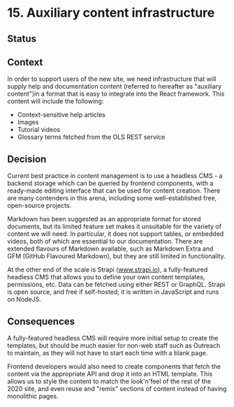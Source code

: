 # 15. Auxiliary content infrastructure

## Status

## Context

In order to support users of the new site, we need infrastructure that will supply help and documentation content (referred to hereafter as "auxiliary content")in a format that is easy to integrate into the React framework. This content will include the following:

* Context-sensitive help articles
* Images
* Tutorial videos
* Glossary terms fetched from the OLS REST service

## Decision

Current best practice in content management is to use a headless CMS - a backend storage which can be queried by frontend components, with a ready-made editing interface that can be used for content creation. There are many contenders in this arena, including some well-established free, open-source projects.

Markdown has been suggested as an appropriate format for stored documents, but its limited feature set makes it unsuitable for the variety of content we will need. In particular, it does not support tables, or embedded videos, both of which are essential to our documentation. There are extended flavours of Markdown available, such as Markdown Extra and GFM (GitHub Flavoured Markdown), but they are still limited in functionality.

At the other end of the scale is Strapi (www.strapi.io), a fully-featured headless CMS that allows you to define your own content templates, permissions, etc. Data can be fetched using either REST or GraphQL. Strapi is open source, and free if self-hosted; it is written in JavaScript and runs on NodeJS.

## Consequences

A fully-featured headless CMS will require more initial setup to create the templates, but should be much easier for non-web staff such as Outreach to maintain, as they will not have to start each time with a blank page.

Frontend developers would also need to create components that fetch the content via the appropriate API and drop it into an HTML template. This allows us to style the content to match the look'n'feel of the rest of the 2020 site, and even reuse and "remix" sections of content instead of having monolithic pages.
